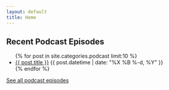 ```yaml
---
layout: default
title: Home
---
```


## Recent Podcast Episodes

<ul class="posts">
  {% for post in site.categories.podcast limit:10 %}
    <li class="post">
      <a href="{{ post.url }}">{{ post.title }}</a>
      <time class="publish-date" datetime="{{ post.date | date: '%F-%H-%M-%S' }}">
        {{ post.datetime | date: "%X %B %-d, %Y" }}
      </time>
    </li>
  {% endfor %}
</ul>

[See all podcast episodes](/posts)
